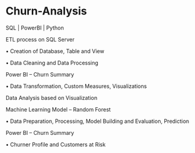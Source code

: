 # Churn-Analysis

SQL |
PowerBI |
Python


ETL process on SQL Server

•	Creation of Database, Table and View

•	Data Cleaning and Data Processing



Power BI – Churn Summary

•	Data Transformation, Custom Measures, Visualizations



Data Analysis based on Visualization


Machine Learning Model – Random Forest


•	Data Preparation, Processing, Model Building and Evaluation, Prediction


Power BI – Churn Summary

•	Churner Profile and Customers at Risk

